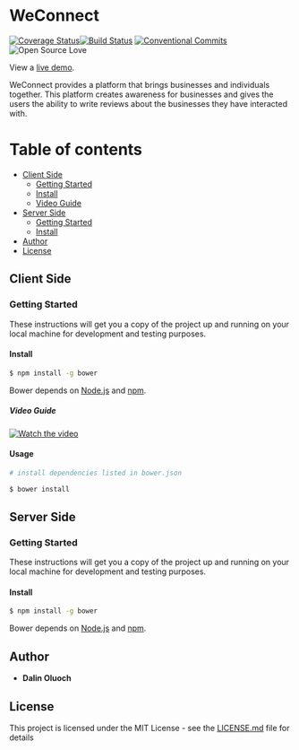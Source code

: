 # WeConnect
[![Coverage Status](https://coveralls.io/repos/github/dcDalin/WeConnect/badge.svg?branch=ft-login-route-2153372)](https://coveralls.io/github/dcDalin/WeConnect?branch=ft-login-route-2153372)[![Build Status](https://travis-ci.org/dcDalin/WeConnect.svg?branch=master)](https://travis-ci.org/dcDalin/WeConnect) [![Conventional Commits](https://img.shields.io/badge/Conventional%20Commits-1.0.0-yellow.svg)](https://conventionalcommits.org) ![Open Source Love](https://badges.frapsoft.com/os/mit/mit.svg?v=102)

View a [live demo](https://dcdalin.github.io/WeConnect/).

WeConnect provides a platform that brings businesses and individuals together. This platform creates awareness for businesses and gives the users the ability to write reviews about the businesses they have interacted with.  

Table of contents
=================

<!--ts-->
   * [Client Side](#client-side)
      * [Getting Started](#stdin)
      * [Install](#local-files)
      * [Video Guide](#remote-files)
   * [Server Side](#server-side)
        * [Getting Started](#stdin)
        * [Install](#local-files)
   * [Author](#author)
   * [License](#license)

<!--te-->

## Client Side
### Getting Started

These instructions will get you a copy of the project up and running on your local machine for development and testing purposes. 

#### Install


```sh
$ npm install -g bower
```

Bower depends on [Node.js](http://nodejs.org/) and [npm](http://npmjs.org/).

##### Video Guide
[![Watch the video](https://raw.github.com/GabLeRoux/WebMole/master/ressources/WebMole_Youtube_Video.png)](https://www.youtube.com/watch?v=7jy5d27jmrY)
#### Usage

```sh
# install dependencies listed in bower.json

$ bower install
```

## Server Side
### Getting Started

These instructions will get you a copy of the project up and running on your local machine for development and testing purposes. 

#### Install


```sh
$ npm install -g bower
```

Bower depends on [Node.js](http://nodejs.org/) and [npm](http://npmjs.org/).

## Author

* **Dalin Oluoch** 

## License

This project is licensed under the MIT License - see the [LICENSE.md](LICENSE.md) file for details